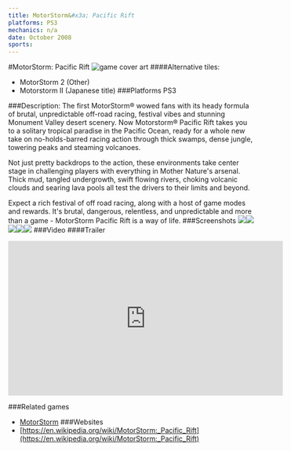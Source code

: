 ```yaml
---
title: MotorStorm&#x3a; Pacific Rift
platforms: PS3
mechanics: n/a
date: October 2008
sports: 
---
```

#MotorStorm: Pacific Rift
![game cover art](//images.igdb.com/igdb/image/upload/t_cover_big/titwc4jb1fog1tyk9zzk.jpg "Logo Title Text 1")
####Alternative tiles:
* MotorStorm 2 (Other)
* Motorstorm II (Japanese title)
###Platforms
PS3

###Description:
The first MotorStorm® wowed fans with its heady formula of brutal, unpredictable off-road racing, festival vibes and stunning Monument Valley desert scenery. Now Motorstorm® Pacific Rift takes you to a solitary tropical paradise in the Pacific Ocean, ready for a whole new take on no-holds-barred racing action through thick swamps, dense jungle, towering peaks and steaming volcanoes. 
 
Not just pretty backdrops to the action, these environments take center stage in challenging players with everything in Mother Nature's arsenal. Thick mud, tangled undergrowth, swift flowing rivers, choking volcanic clouds and searing lava pools all test the drivers to their limits and beyond. 
 
Expect a rich festival of off road racing, along with a host of game modes and rewards. It's brutal, dangerous, relentless, and unpredictable and more than a game - MotorStorm Pacific Rift is a way of life.
###Screenshots
<a target="_blank" rel="noopener noreferrer" href="//images.igdb.com/igdb/image/upload/t_cover_big/iyhnecmfxymdrufg1pjt.jpg"><img src="//images.igdb.com/igdb/image/upload/t_thumb/iyhnecmfxymdrufg1pjt.jpg"/></a><a target="_blank" rel="noopener noreferrer" href="//images.igdb.com/igdb/image/upload/t_cover_big/jpgr8w4q7dsgcoxrirmm.jpg"><img src="//images.igdb.com/igdb/image/upload/t_thumb/jpgr8w4q7dsgcoxrirmm.jpg"/></a><a target="_blank" rel="noopener noreferrer" href="//images.igdb.com/igdb/image/upload/t_cover_big/zjmiimmhvq5eyduqhwdh.jpg"><img src="//images.igdb.com/igdb/image/upload/t_thumb/zjmiimmhvq5eyduqhwdh.jpg"/></a><a target="_blank" rel="noopener noreferrer" href="//images.igdb.com/igdb/image/upload/t_cover_big/cf73fkunelhett543xxu.jpg"><img src="//images.igdb.com/igdb/image/upload/t_thumb/cf73fkunelhett543xxu.jpg"/></a><a target="_blank" rel="noopener noreferrer" href="//images.igdb.com/igdb/image/upload/t_cover_big/wmgmapmsm4z96wff7n6t.jpg"><img src="//images.igdb.com/igdb/image/upload/t_thumb/wmgmapmsm4z96wff7n6t.jpg"/></a>
###Video
####Trailer

<iframe width="560" height="315" src="https://www.youtube.com/embed/DZyXHESAC5U" frameborder="0" allowfullscreen></iframe>

###Related games
* [MotorStorm](/games/motorstorm-2553/)
###Websites
* [https://en.wikipedia.org/wiki/MotorStorm:_Pacific_Rift](https://en.wikipedia.org/wiki/MotorStorm:_Pacific_Rift)
